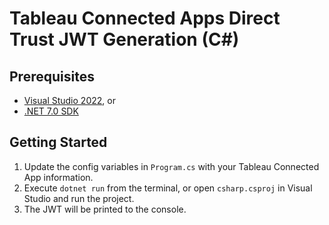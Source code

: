 # Tableau Connected Apps Direct Trust JWT Generation (C#)

## Prerequisites

- [Visual Studio 2022](https://visualstudio.microsoft.com/vs/), or
- [.NET 7.0 SDK](https://dotnet.microsoft.com/en-us/download/dotnet/7.0)

## Getting Started

1. Update the config variables in `Program.cs` with your Tableau Connected App information.
1. Execute `dotnet run` from the terminal, or open `csharp.csproj` in Visual Studio and run the project.
1. The JWT will be printed to the console.

